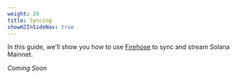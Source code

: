 ```yaml
---
weight: 20
title: Syncing
showH2InSideNav: true
---
```


In this guide, we'll show you how to use [Firehose](/operate/concepts/) to sync and stream Solana Mainnet.

_Coming Soon_
